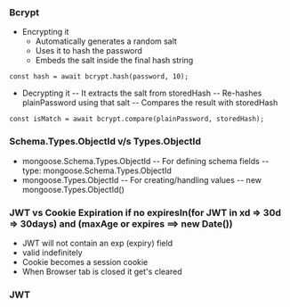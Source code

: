 ### Bcrypt 
- Encrypting it 
    - Automatically generates a random salt 
    - Uses it to hash the password 
    - Embeds the salt inside the final hash string

```
const hash = await bcrypt.hash(password, 10);
```

- Decrypting it 
    -- It extracts the salt from storedHash
    -- Re-hashes plainPassword using that salt
    -- Compares the result with storedHash

```
const isMatch = await bcrypt.compare(plainPassword, storedHash);
```


### Schema.Types.ObjectId v/s Types.ObjectId
- mongoose.Schema.Types.ObjectId
    -- For defining schema fields
    -- type: mongoose.Schema.Types.ObjectId
- mongoose.Types.ObjectId
    -- For creating/handling values
    -- new mongoose.Types.ObjectId()


### JWT vs Cookie Expiration if no expiresIn(for JWT in xd => 30d => 30days) and (maxAge or expires ==> new Date())
- JWT will not contain an exp (expiry) field
- valid indefinitely
- Cookie becomes a session cookie 
- When Browser tab is closed it get's cleared 

### JWT
